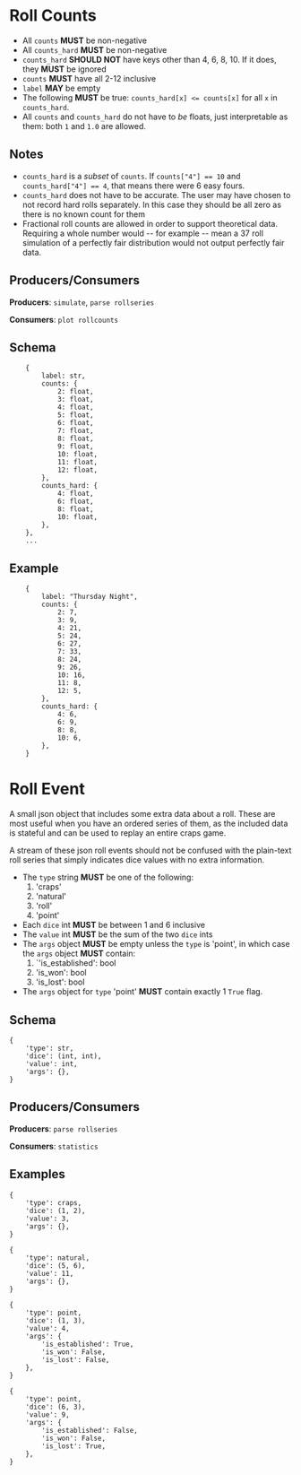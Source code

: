 # Roll Counts

- All `counts` **MUST** be non-negative
- All `counts_hard` **MUST** be non-negative
- `counts_hard` **SHOULD NOT** have keys other than 4, 6, 8, 10. If it does,
  they **MUST** be ignored
- `counts` **MUST** have all 2-12 inclusive
- `label` **MAY** be empty
- The following **MUST** be true: `counts_hard[x] <= counts[x]` for all `x` in
  `counts_hard`.
- All `counts` and `counts_hard` do not have to *be* floats, just interpretable
  as them: both `1` and `1.0` are allowed.

## Notes

- `counts_hard` is a *subset* of `counts`. If `counts["4"] == 10` and
  `counts_hard["4"] == 4`, that means there were 6 easy fours.
- `counts_hard` does not have to be accurate. The user may have chosen to not
  record hard rolls separately. In this case they should be all zero as there
is no known count for them
- Fractional roll counts are allowed in order to support theoretical data.
  Requiring a whole number would -- for example -- mean a 37 roll simulation of
a perfectly fair distribution would not output perfectly fair data.

## Producers/Consumers

**Producers**: `simulate`, `parse rollseries`

**Consumers**: `plot rollcounts`

## Schema

        {
            label: str,
            counts: {
                2: float,
                3: float,
                4: float,
                5: float,
                6: float,
                7: float,
                8: float,
                9: float,
                10: float,
                11: float,
                12: float,
            },
            counts_hard: {
                4: float,
                6: float,
                8: float,
                10: float,
            },
        },
        ...

## Example

        {
            label: "Thursday Night",
            counts: {
                2: 7,
                3: 9,
                4: 21,
                5: 24,
                6: 27,
                7: 33,
                8: 24,
                9: 26,
                10: 16,
                11: 8,
                12: 5,
            },
            counts_hard: {
                4: 6,
                6: 9,
                8: 8,
                10: 6,
            },
        }


# Roll Event

A small json object that includes some extra data about a roll. These are most
useful when you have an ordered series of them, as the included data is
stateful and can be used to replay an entire craps game.

A stream of these json roll events should not be confused with the plain-text
roll series that simply indicates dice values with no extra information.

- The `type` string **MUST** be one of the following:
   1. 'craps'
   2. 'natural'
   3. 'roll'
   4. 'point'
- Each `dice` int **MUST** be between 1 and 6 inclusive
- The `value` int **MUST** be the sum of the two `dice` ints
- The `args` object **MUST** be empty unless the `type` is 'point', in which
  case the `args` object **MUST** contain:
   1. `'is_established': bool
   2.  'is_won': bool
   3.  'is_lost': bool
- The `args` object for `type` 'point' **MUST** contain exactly 1 `True` flag.

## Schema

    {
        'type': str,
        'dice': (int, int),
        'value': int,
        'args': {},
    }

## Producers/Consumers

**Producers**: `parse rollseries`

**Consumers**: `statistics`


## Examples

    {
        'type': craps,
        'dice': (1, 2),
        'value': 3,
        'args': {},
    }

    {
        'type': natural,
        'dice': (5, 6),
        'value': 11,
        'args': {},
    }

    {
        'type': point,
        'dice': (1, 3),
        'value': 4,
        'args': {
            'is_established': True,
            'is_won': False,
            'is_lost': False,
        },
    }

    {
        'type': point,
        'dice': (6, 3),
        'value': 9,
        'args': {
            'is_established': False,
            'is_won': False,
            'is_lost': True,
        },
    }
